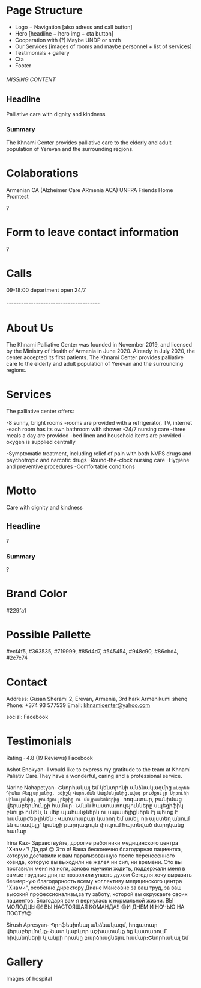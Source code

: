# Page Structure

- Logo + Navigation [also adress and call button]
- Hero [headline + hero img + cta button]
- Cooperation with (?) Maybe UNDP or smth
- Our Services [images of rooms and maybe personnel + list of services]
- Testimonials + gallery
- Cta
- Footer

###### MISSING CONTENT

## Headline

Palliative care with dignity and kindness

### Summary

The Khnami Center provides palliative care to the elderly and adult population of Yerevan and the surrounding regions.

# Colaborations

Armenian CA (Alzheimer Care ARmenia ACA)
UNFPA
Friends Home
Promtest

?

# Form to leave contact information

?

# Calls

09-18:00
department open 24/7

##### --------------------------------------

# About Us

The Khnami Palliative Center was founded in November 2019, and licensed by the Ministry of Health of Armenia in June 2020. Already in July 2020, the center accepted its first patients. The Khnami Center provides palliative care to the elderly and adult population of Yerevan and the surrounding regions.

# Services

The palliative center offers:

-8 sunny, bright rooms
-rooms are provided with a refrigerator, TV, internet
-each room has its own bathroom with shower
-24/7 nursing care
-three meals a day are provided
-bed linen and household items are provided
-oxygen is supplied centrally

-Symptomatic treatment, including relief of pain with both NVPS drugs and psychotropic and narcotic drugs
-Round-the-clock nursing care
-Hygiene and preventive procedures
-Comfortable conditions

# Motto

Care with dignity and kindness

## Headline

?

### Summary

?

# Brand Color

#229fa1

# Possible Pallette

#ecf4f5, #363535, #719999, #85d4d7, #545454, #948c90, #86cbd4, #2c7c74

# Contact

Address: Gusan Sherami 2, Erevan, Armenia, 3rd hark Armenikumi shenq
Phone: +374 93 577539
Email: khnamicenter@yahoo.com

social: Facebook

# Testimonials

Rating · 4.8 (19 Reviews) Facebook

Ashot Enokyan-
I would like to express my gratitude to the team at Khnami Paliativ Care.They have a wonderful, caring and a professional service.

Narine Nahapetyan-
Շնորհակալ եմ կենտրոնի անձնակազմից `տնօրեն Դիանա Բեգլարյանից, բժիշկ Վարուժան Մազմանյանից,ավագ բուժքույր Սրբուհի Մինասյանից, բուժքույրերից ու մայրապետներից ` հոգատար, բանիմաց վերաբերմունքի համար։ Նման հաստատությունները սպեցիֆիկ բնույթ ունեն, և մեր պահանջներն ու սպասելիքներն էլ պետք է համարժեք լինեն ։ Վստահաբար կարող եմ ասել, որ այստեղ անում են առավելը` կյանքի բարդագույն փուլում հայտնված մարդկանց համար

Irina Kaz-
Здравствуйте, дорогие работники медицинского центра "Хнами"!
Да,да! 😊 Это я! Ваша бесконечно благодарная пациентка, которую доставили к вам парализованную после перенесенного ковида, которую вы выходили не жалея ни сил, ни времени. Это вы поставили меня на ноги, заново научили ходить, поддержали меня в самые трудные дни,не позволили упасть духом
Сегодня хочу выразить безмерную благодарность всему коллективу медицинского центра "Хнами", особенно директору Диане Маисовне за ваш труд, за ваш высокий профессионализм,за ту заботу, которой вы окружаете своих пациентов. Благодаря вам я вернулась к нормальной жизни. ВЫ МОЛОДЦЫ😊! ВЫ НАСТОЯЩАЯ КОМАНДА!! 😊И ДНЕМ И НОЧЬЮ НА ПОСТУ!😊

Sirush Apresyan-
Պրոֆեսիոնալ անձնակազմ, հոգատար վերաբերմունք։ Շատ կարևոր աշխատանք եք կատարում` հիվանդների կյանքի որակը բարձրացնելու համար։Շնորհակալ եմ

# Gallery

Images of hospital
